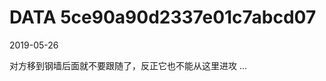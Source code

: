 DATA 5ce90a90d2337e01c7abcd07
==============================

2019-05-26

对方移到钢墙后面就不要跟随了，反正它也不能从这里进攻 ...